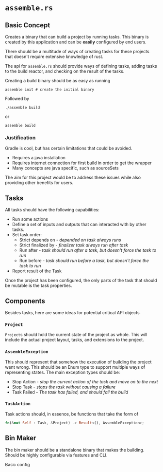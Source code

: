 # `assemble.rs`
## Basic Concept

Creates a binary that can build a project by running tasks. This
binary is created by this application and can be **easily** configured
by end users. 

There should be a multitude of ways of creating tasks for these projects
that doesn't require extensive knowledge of rust.

The api for `assemble.rs` should provide ways of defining tasks,
adding tasks to the build reactor, and checking on the result of the tasks.

Creating a build binary should be as easy as running

```shell
assemble init # create the initial binary
```
Followed by
```shell
./assemble build
```
or
```shell
assemble build
```

### Justification
Gradle is cool, but has certain limitations that could be avoided.
- Requires a java installation
- Requires internet connection for first build in order to get the wrapper
- Many concepts are java specific, such as sourceSets

The aim for this project would be to address these issues while also providing
other benefits for users.

## Tasks

All tasks should have the following capabilities:

- Run some actions
- Define a set of inputs and outputs that can interacted with by other
tasks.
- Set task order:
  - Strict depends on - _depended on task always runs_
  - Strict finalized by - _finalizer task always run after task_
  - Run after - _task should run after a task, but doesn't force the task to run_
  - Run before - _task should run before a task, but doesn't force the task to run_
- Report result of the Task

Once the project has been configured, the only parts of the task that should be
mutable is the task properties.

## Components

Besides tasks, here are some ideas for potential critical API objects

### `Project`

`Project`s should hold the current state of the project as whole. This will
include the actual project layout, tasks, and extensions to the project.

### `AssembleException`

This should represent that somehow the execution of building the project went wrong. This should be an 
Enum type to support multiple ways of representing states. The main exception types should be:
 - Stop Action - _stop the current action of the task and move on to the next_
 - Stop Task - _stops the task without causing a failure_
 - Task Failed - _The task has failed, and should fail the build_


### `TaskAction`

Task actions should, in essence, be functions that take the form of 
```rust
fn(&mut Self : Task, &Project) -> Result<(), AssembleException>;
```


## Bin Maker

The bin maker should be a standalone binary that makes the building. Should
be highly configurable via features and CLI.


Basic config 
